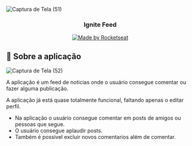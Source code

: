 ![Captura de Tela (51)](https://user-images.githubusercontent.com/72982326/216444910-c5328aa8-0ebb-472a-85c2-531be836aa13.png)

<h3 align="center">
  Ignite Feed
</h3>

<p align="center">
  <a href="https://rocketseat.com.br">
    <img alt="Made by Rocketseat" src="https://img.shields.io/badge/made%20by-Rocketseat-%2306b656?style=flat-square">
  </a>
  

<br>

## :rocket: Sobre a aplicação

<p align="center">
</p>

![Captura de Tela (52)](https://user-images.githubusercontent.com/72982326/216445016-0ecd480f-eb9e-4c06-8985-9fa9c3fe3421.png)

A aplicação é um feed de noticias onde o usuário consegue comentar ou fazer alguma publicação. 

A aplicação já está quase totalmente funcional, faltando apenas o editar perfil.

- Na aplicação o usuário consegue comentar em posts de amigos ou pessoas que segue.
- O usuário consegue aplaudir posts.
- Também é possivel excluir novos comentarios além de comentar.

<br>

